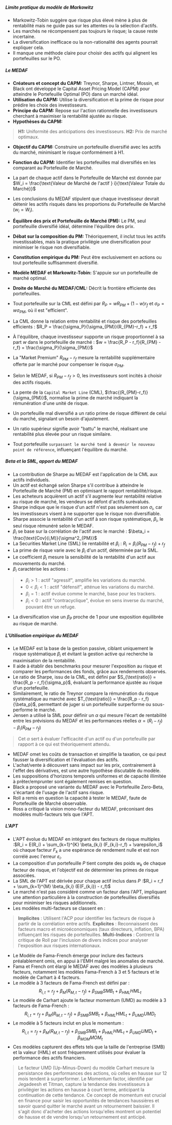##### Limite pratique du modèle de Markowitz
- Markowitz-Tobin suggère que risque plus élevé mène à plus de rentabilité mais ne guide pas sur les attentes ou la sélection d'actifs.
- Les marchés ne récompensent pas toujours le risque; la cause reste incertaine.
- La diversification inefficace ou la non-rationalité des agents pourrait expliquer cela.
- Il manque une méthode claire pour choisir des actifs qui alignent les portefeuilles sur le PO.

##### Le MEDAF
- **Créateurs et concept du CAPM:** Treynor, Sharpe, Lintner, Mossin, et Black ont développé le Capital Asset Pricing Model (CAPM) pour atteindre le Portefeuille Optimal (PO) dans un marché idéal.
- **Utilisation du CAPM:** Utilise la diversification et la prime de risque pour prédire les choix des investisseurs.
- **Principe du CAPM:** Repose sur l'action rationnelle des investisseurs cherchant à maximiser la rentabilité ajustée au risque.
- **Hypothèses du CAPM:** 
>**H1:** Uniformité des anticipations des investisseurs.
>**H2:** Prix de marché optimaux.
- **Objectif du CAPM:** Construire un portefeuille diversifié avec les actifs du marché, minimisant le risque conformément à H1.
- **Fonction du CAPM:** Identifier les portefeuilles mal diversifiés en les comparant au Portefeuille de Marché.
- La part de chaque actif dans le Portefeuille de Marché est donnée par $W_i = \frac{\text{Valeur de Marché de l'actif } i}{\text{Valeur Totale du Marché}}$

- Les conclusions du MEDAF stipulent que chaque investisseur devrait détenir les actifs risqués dans les proportions du Portefeuille de Marché ($w_i = W_i$).
- **Équilibre des prix et Portefeuille de Marché (PM):** Le PM, seul portefeuille diversifié idéal, détermine l'équilibre des prix.
- **Débat sur la composition du PM:** Théoriquement, il inclut tous les actifs investissables, mais la pratique privilégie une diversification pour minimiser le risque non diversifiable.
- **Constitution empirique du PM:** Peut être exclusivement en actions ou tout portefeuille suffisamment diversifié.
- **Modèle MEDAF et Markowitz-Tobin:** S'appuie sur un portefeuille de marché optimal.
- **Droite de Marché du MEDAF/CML:** Décrit la frontière efficiente des portefeuilles.
- Tout portefeuille sur la CML est défini par $R_P = wR_{PM} + (1-w)r_f$ et $\sigma_P = w\sigma_{PM}$, où il est "efficient".
- La CML donne la relation entre rentabilité et risque des portefeuilles efficients : $R_P = \frac{\sigma_P}{\sigma_{PM}}(R_{PM}-r_f) + r_f$
- À l'équilibre, chaque investisseur supporte un risque proportionnel à sa part $w$ dans le portefeuille de marché : $w = \frac{R_P - r_f}{R_{PM} - r_f} = \frac{\sigma_P}{\sigma_{PM}}$

- La "Market Premium" $R_{PM} - r_f$ mesure la rentabilité supplémentaire offerte par le marché pour compenser le risque $\sigma_{PM}$.
- Selon le MEDAF, si $R_{PM} - r_f > 0$, les investisseurs sont incités à choisir des actifs risqués.
- La pente de la `Capital Market Line` (CML), $\frac{(R_{PM}-r_f)}{\sigma_{PM}}$, normalise la prime de marché indiquant la rémunération d'une unité de risque.
- Un portefeuille mal diversifié a un ratio prime de risque différent de celui du marché, signalant un besoin d'ajustement.
- Un ratio supérieur signifie avoir "battu" le marché, réalisant une rentabilité plus élevée pour un risque similaire.
- Tout portefeuille `surpassant le marché tend à devenir le nouveau point de référence`, influençant l'équilibre du marché.

##### Beta et la SML, apport du MEDAF
- La contribution de Sharpe au MEDAF est l'application de la CML aux actifs individuels.
- Un actif est échangé selon Sharpe s'il contribue à atteindre le Portefeuille de Marché (PM) en optimisant le rapport rentabilité/risque.
- Les acheteurs acquièrent un actif s'il augmente leur rentabilité relative au risque de marché, les vendeurs se défont d'actifs surévalués.
- Sharpe indique que le risque d'un actif n'est pas seulement son $\sigma_i$, car les investisseurs visent à ne supporter que le risque non diversifiable.
- Sharpe associe la rentabilité d'un actif à son risque systématique, $\beta_i$, le seul risque rémunéré selon le MEDAF.
- $\beta_i$ se base sur la corrélation de l'actif avec le marché : $\beta_i = \frac{\text{Cov}(i,M)}{\sigma^2_{PM}}$
- La Securities Market Line (SML) lie rentabilité et $\beta_i$ : $R_i = \beta_i (R_{PM}-r_f) + r_f$
- La prime de risque varie avec le $\beta_i$ d'un actif, déterminée par la SML.
- Le coefficient $\beta_i$ mesure la sensibilité de la rentabilité d'un actif aux mouvements du marché.
- $\beta_i$ caractérise les actions :
 > - $\beta_i > 1$ : actif "agressif", amplifie les variations du marché.
  >- $0 < \beta_i < 1$ : actif "défensif", atténue les variations du marché.
  >- $\beta_i = 1$ : actif évolue comme le marché, base pour les trackers.
  >- $\beta_i < 0$ : actif "contracyclique", évolue en sens inverse du marché, pouvant être un refuge.
- La diversification vise un $\beta_P$ proche de 1 pour une exposition équilibrée au risque de marché.

##### L’Utilisation empirique du MEDAF
- Le MEDAF est la base de la gestion passive, ciblant uniquement le risque systématique $\beta_i$ et évitant la gestion active qui recherche la maximisation de la rentabilité.
- Il aide à établir des benchmarks pour mesurer l'exposition au risque et comparer les performances des fonds, grâce aux rendements observés.
- Le ratio de Sharpe, issu de la CML, est défini par $S_{\text{ratio}} = \frac{R_p - r_f}{\sigma_p}$, évaluant la performance ajustée au risque d'un portefeuille.
- Similairement, le ratio de Treynor compare la rémunération du risque systématique au marché avec $T_{\text{ratio}} = \frac{R_p - r_f}{\beta_p}$, permettant de juger si un portefeuille surperforme ou sous-performe le marché.
- Jensen a utilisé la SML pour définir un $\alpha$ qui mesure l'écart de rentabilité entre les prévisions du MEDAF et les performances réelles $\alpha = (R_i - r_f) - \beta_i(R_{PM}-r_f)$
>Cet $\alpha$ sert à évaluer l'efficacité d'un actif ou d'un portefeuille par rapport à ce qui est théoriquement attendu.
- MEDAF omet les coûts de transaction et simplifie la taxation, ce qui peut fausser la diversification et l'évaluation des actifs.
- L'achat/vente à découvert sans impact sur les prix, contrairement à l'effet des dérivatives, est une autre hypothèse discutable du modèle.
- Les suppositions d'horizons temporels uniformes et de capacité illimitée à prêter/emprunter sont également remises en question.
- Black a proposé une variante du MEDAF avec le Portefeuille Zero-Beta, s'écartant de l'usage de l'actif sans risque.
- Roll a remis en question la capacité à tester le MEDAF, faute de Portefeuille de Marché observable.
- Ross a critiqué la vision mono-facteur du MEDAF, préconisant des modèles multi-facteurs tels que l'APT.

##### L'APT
- L'APT évolue du MEDAF en intégrant des facteurs de risque multiples :$R_i = E(R_i) + \sum_{k=1}^{K} \beta_{k,i} (F_{k,i}-r_f) + \varepsilon_i$
où chaque facteur $F_{k}$ a une espérance de rendement nulle et est non corrélé avec l'erreur $\varepsilon_i$.
- La composition d'un portefeuille $P$ tient compte des poids $w_k$ de chaque facteur de risque, et l'objectif est de déterminer les primes de risque associées.
- La SML de l'APT est dérivée pour chaque actif inclus dans $P$ :$R_i = r_f + \sum_{k=1}^{M} \beta_{k,i} (E(F_{k,i}) - r_f)$
- Le marché n'est pas considéré comme un facteur dans l'APT, impliquant une attention particulière à la construction de portefeuilles diversifiés pour minimiser les risques additionnels.
- Les modèles multi-facteurs se classent en :
> **Implicites** : Utilisent l'ACP pour identifier les facteurs de risque à partir de la corrélation entre actifs.
>**Explicites** : Reconnaissent des facteurs macro et microéconomiques (taux directeurs, inflation, BPA) influençant les risques de portefeuilles.
>**Multi-Indices** : Contrent la critique de Roll par l'inclusion de divers indices pour analyser l'exposition aux risques internationaux.
- Le Modèle de Fama-French émerge pour inclure des facteurs préalablement omis, en appui à l'EMH malgré les anomalies de marché.
- Fama et French ont élargi le MEDAF avec des modèles à plusieurs facteurs, notamment les modèles Fama-French à 3 et 5 facteurs et le modèle de Carhart à 4 facteurs.
- Le modèle à 3 facteurs de Fama-French est défini par : $$R_{i,t} = r_f + \beta_{M} (R_{M,t} - r_f) + \beta_{SMB} SMB_t + \beta_{HML} HML_t$$
- Le modèle de Carhart ajoute le facteur momentum (UMD) au modèle à 3 facteurs de Fama-French :$$R_{i,t} = r_f + \beta_{M} (R_{M,t} - r_f) + \beta_{SMB} SMB_t + \beta_{HML} HML_t + \beta_{UMD} UMD_t$$
- Le modèle à 5 facteurs inclut en plus le momentum :$$R_{i,t} = r_f + \beta_{M} (R_{M,t} - r_f) + \beta_{SMB} SMB_t + \beta_{HML} HML_t + \beta_{UMD} UMD_t + \beta_{MOM} MOM_t$$
- Ces modèles capturent des effets tels que la taille de l'entreprise (SMB) et la valeur (HML) et sont fréquemment utilisés pour évaluer la performance des actifs financiers.
>Le facteur UMD (Up-Minus-Down) du modèle Carhart mesure la persistance des performances des actions, où celles en hausse sur 12 mois tendent à surperformer.
>Le Momentum factor, identifié par Jegadeesh et Titman, capture la tendance des investisseurs à privilégier les actions en hausse à court terme, anticipant la continuation de cette tendance.
>Ce concept de momentum est crucial en finance pour saisir les opportunités de tendances haussières et savoir quand quitter le marché avant un retournement baissier.
>Il s'agit donc d'acheter des actions lorsqu'elles montrent un potentiel de hausse et de vendre lorsqu'un retournement est anticipé.




